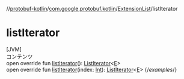 //[protobuf-kotlin](/reference/kotlin/api-docs/)/[com.google.protobuf.kotlin](/reference/kotlin/api-docs/protobuf-kotlin/com.google.protobuf.kotlin/)/[ExtensionList]()/listIterator

# listIterator

[JVM] \
コンテンツ \
open override fun [listIterator]()():
[ListIterator](https://kotlinlang.org/api/latest/jvm/stdlib/kotlin.collections/-list-iterator/index.html)<[E]()>
\
open override fun [listIterator]()(index:
[Int](https://kotlinlang.org/api/latest/jvm/stdlib/kotlin/-int/index.html)):
[ListIterator](https://kotlinlang.org/api/latest/jvm/stdlib/kotlin.collections/-list-iterator/index.html)<[E]()>
{/*examples*/}
